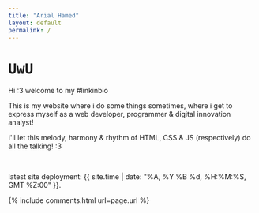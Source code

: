 ```yaml
---
title: "Arial Hamed"
layout: default
permalink: /
---
```


<h1><span title=":3" class="uwu disable-selection" onmousedown="this.textContent = '>w<'" onmouseup="this.textContent = 'OwO'" onmouseenter="this.textContent = 'OwO'" onmouseleave="this.textContent = 'UwU'" style="font-family: monospace !important;">UwU</span></h1>

Hi :3 welcome to my #linkinbio

This is my website where i do some things sometimes, where i get to express myself as a web developer, programmer & digital innovation analyst! 

I'll let this melody, harmony & rhythm of HTML, CSS & JS (respectively) do all the talking! :3

<br>

<span title="compiled & hosted by GitHub Pages">latest site deployment: {{ site.time | date: "%A, %Y %B %d, %H:%M:%S, GMT %Z:00" }}.</span> 

{% include comments.html url=page.url %}
